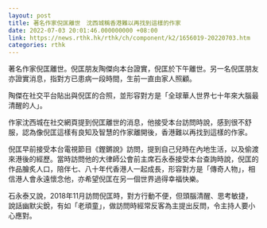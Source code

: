 ```yaml
---
layout: post
title: 著名作家倪匡離世　沈西城稱香港難以再找到這樣的作家
date: 2022-07-03 20:01:46.000000000 +08:00
link: https://news.rthk.hk/rthk/ch/component/k2/1656019-20220703.htm
categories: rthk
---
```


著名作家倪匡離世。倪匡朋友陶傑向本台證實，倪匡於下午離世。另一名倪匡朋友亦證實消息，指對方已患病一段時間，生前一直由家人照顧。

陶傑在社交平台貼出與倪匡的合照，並形容對方是「全球華人世界七十年來大腦最清醒的人」。

作家沈西城在社交網頁提到倪匡離世的消息，他接受本台訪問時說，感到很不舒服，認為像倪匡這樣有良知及智慧的作家離開後，香港難以再找到這樣的作家。

倪匡早前接受本台電視節目《鏗鏘說》訪問，提到自己兒時在內地生活，以及偷渡來港後的經歷。當時訪問他的大律師公會前主席石永泰接受本台查詢時說，倪匡的作品膾炙人口，陪伴七、八十年代香港人一起成長，形容對方是「傳奇人物」，相信港人會永遠懷念他，亦希望倪匡在另一個世界過得幸福快樂。

石永泰又說，2018年11月訪問倪匡時，對方行動不便，但頭腦清醒、思考敏捷，說話幽默尖銳，有如「老頑童」，做訪問時經常反客為主提出反問，令主持人要小心應對。

